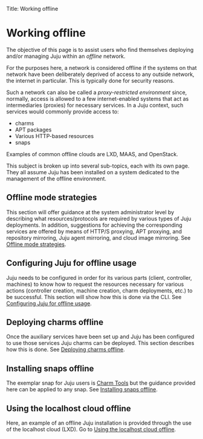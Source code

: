 Title: Working offline

# Working offline

The objective of this page is to assist users who find themselves deploying
and/or managing Juju within an *offline* network.

For the purposes here, a network is considered offline if the systems on that
network have been deliberately deprived of access to any outside network, the
internet in particular. This is typically done for security reasons.

Such a network can also be called a *proxy-restricted environment* since,
normally, access is allowed to a few internet-enabled systems that act as
intermediaries (proxies) for necessary services. In a Juju context, such
services would commonly provide access to:

 - charms
 - APT packages
 - Various HTTP-based resources
 - snaps

Examples of common offline clouds are LXD, MAAS, and OpenStack.

This subject is broken up into several sub-topics, each with its own page. They
all assume Juju has been installed on a system dedicated to the management of
the offline environment.

## Offline mode strategies

This section will offer guidance at the system administrator level by
describing what resources/protocols are required by various types of Juju
deployments. In addition, suggestions for achieving the corresponding services
are offered by means of HTTP/S proxying, APT proxying, and repository
mirroring, Juju agent mirroring, and cloud image mirroring. See
[Offline mode strategies][charms-offline-strategies].

## Configuring Juju for offline usage

Juju needs to be configured in order for its various parts (client, controller,
machines) to know how to request the resources necessary for various actions
(controller creation, machine creation, charm deployments, etc.) to be
successful. This section will show how this is done via the CLI. See
[Configuring Juju for offline usage][charms-offline-config].

## Deploying charms offline

Once the auxiliary services have been set up and Juju has been configured to
use those services Juju charms can be deployed. This section describes how this
is done. See [Deploying charms offline][charms-offline-deploying].

## Installing snaps offline

The exemplar snap for Juju users is [Charm Tools][tools-charm-tools] but the
guidance provided here can be applied to any snap. See 
[Installing snaps offline][snaps-offline-installing].

## Using the localhost cloud offline

Here, an example of an offline Juju installation is provided through the use
of the localhost cloud (LXD). Go to
[Using the localhost cloud offline][charms-offline-lxd].


<!-- LINKS -->

[charms-offline-deploying]: ./charms-offline-deploying.md
[tools-charm-tools]: ./tools-charm-tools.md
[snaps-offline-installing]: ./snaps-offline-installing.md
[charms-offline-strategies]: ./charms-offline-strategies.md
[charms-offline-config]: ./charms-offline-config.md
[charms-offline-lxd]: ./charms-offline-lxd.md
